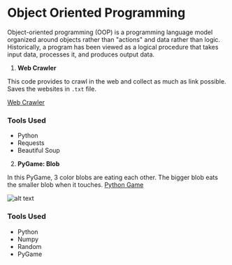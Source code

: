 # Object Oriented Programming

Object-oriented programming (OOP) is a programming language model organized around objects rather than "actions" and data rather than logic. Historically, a program has been viewed as a logical procedure that takes input data, processes it, and produces output data.


1. <strong>Web Crawler</strong>

This code provides to crawl in the web and collect as much as link possible. 
Saves the websites in `.txt` file. 

[Web Crawler](https://github.com/mrbalikci/object-oriented-programming/blob/master/web_crawler.py)

### Tools Used
* Python 
* Requests
* Beautiful Soup 


2. <strong>PyGame: Blob</strong>

In this PyGame, 3 color blobs are eating each other. The bigger blob eats the smaller blob when it touches. 
[Python Game](https://github.com/mrbalikci/object-oriented-programming/blob/master/BlobGame/blob.py)

![alt text](https://github.com/mrbalikci/object-oriented-programming/blob/master/BlobGame/blob.gif "The Blob Game")

### Tools Used
* Python
* Numpy
* Random
* PyGame